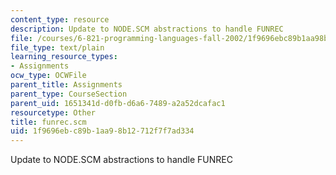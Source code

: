 ```yaml
---
content_type: resource
description: Update to NODE.SCM abstractions to handle FUNREC
file: /courses/6-821-programming-languages-fall-2002/1f9696ebc89b1aa98b12712f7f7ad334_funrec.scm
file_type: text/plain
learning_resource_types:
- Assignments
ocw_type: OCWFile
parent_title: Assignments
parent_type: CourseSection
parent_uid: 1651341d-d0fb-d6a6-7489-a2a52dcafac1
resourcetype: Other
title: funrec.scm
uid: 1f9696eb-c89b-1aa9-8b12-712f7f7ad334
---
```

Update to NODE.SCM abstractions to handle FUNREC


